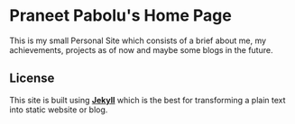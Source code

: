 # Praneet Pabolu's Home Page

This is my small Personal Site which consists of a brief about me, my achievements, projects as of now and maybe some blogs in the future.

## License

This site is built using **[Jekyll](https://jekyllrb.com/)** which is the best for transforming a plain text into static website or blog.
